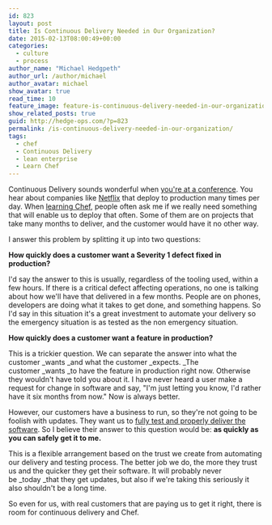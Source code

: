 ```yaml
---
id: 823
layout: post
title: Is Continuous Delivery Needed in Our Organization?
date: 2015-02-13T08:00:49+00:00
categories: 
  - culture
  - process
author_name: "Michael Hedgpeth"
author_url: /author/michael
author_avatar: michael
show_avatar: true
read_time: 10
feature_image: feature-is-continuous-delivery-needed-in-our-organization 
show_related_posts: true 
guid: http://hedge-ops.com/?p=823
permalink: /is-continuous-delivery-needed-in-our-organization/
tags:
  - chef
  - Continuous Delivery
  - lean enterprise
  - Learn Chef
---
```

Continuous Delivery sounds wonderful when [you're at a conference](http://www.infoq.com/interviews/jez-humble-lean-enterprise). You hear about companies like [Netflix](http://www.infoq.com/presentations/netflix-continuous-delivery) that deploy to production many times per day. When [learning Chef](/learning-chef-book-review/), people often ask me if we really need something that will enable us to deploy that often. Some of them are on projects that take many months to deliver, and the customer would have it no other way.

I answer this problem by splitting it up into two questions:<!--more-->

**How quickly does a customer want a Severity 1 defect fixed in production?** 

I'd say the answer to this is usually, regardless of the tooling used, within a few hours. If there is a critical defect affecting operations, no one is talking about how we'll have that delivered in a few months. People are on phones, developers are doing what it takes to get done, and something happens. So I'd say in this situation it's a great investment to automate your delivery so the emergency situation is as tested as the non emergency situation.

**How quickly does a customer want a feature in production?**

This is a trickier question. We can separate the answer into what the customer _wants _and what the customer _expects. _The customer _wants _to have the feature in production right now. Otherwise they wouldn't have told you about it. I have never heard a user make a request for change in software and say, "I'm just letting you know, I'd rather have it six months from now." Now is always better.

However, our customers have a business to run, so they're not going to be foolish with updates. They want us to [fully test and properly deliver the software](/safety-net/). So I believe their answer to this question would be: **as quickly as you can safely get it to me.**

This is a flexible arrangement based on the trust we create from automating our delivery and testing process. The better job we do, the more they trust us and the quicker they get their software. It will probably never be _today _that they get updates, but also if we're taking this seriously it also shouldn't be a long time.

So even for us, with real customers that are paying us to get it right, there is room for continuous delivery and Chef.